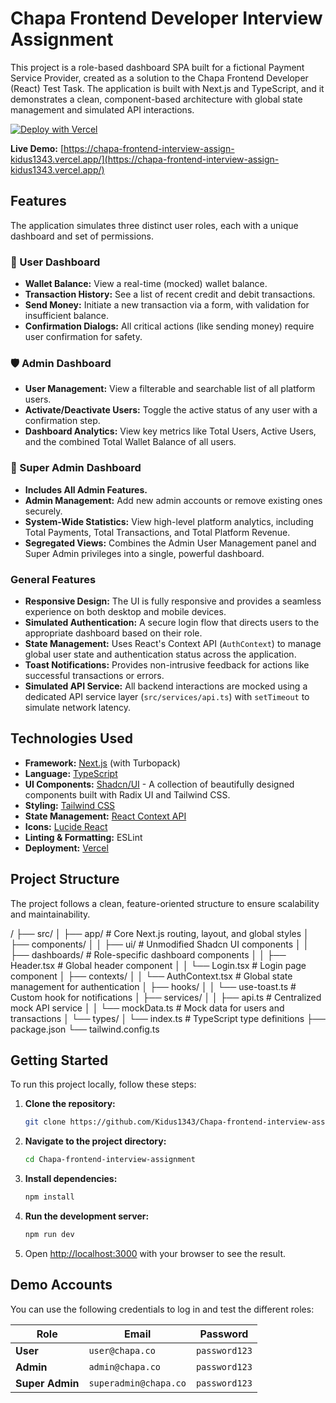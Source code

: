 # Chapa Frontend Developer Interview Assignment

This project is a role-based dashboard SPA built for a fictional Payment Service Provider, created as a solution to the Chapa Frontend Developer (React) Test Task. The application is built with Next.js and TypeScript, and it demonstrates a clean, component-based architecture with global state management and simulated API interactions.

[![Deploy with Vercel](https://vercel.com/button)](https://chapa-frontend-interview-assign-kidus1343.vercel.app/)

**Live Demo:** [https://chapa-frontend-interview-assign-kidus1343.vercel.app/](https://chapa-frontend-interview-assign-kidus1343.vercel.app/)

## Features

The application simulates three distinct user roles, each with a unique dashboard and set of permissions.

### 👤 User Dashboard
- **Wallet Balance:** View a real-time (mocked) wallet balance.
- **Transaction History:** See a list of recent credit and debit transactions.
- **Send Money:** Initiate a new transaction via a form, with validation for insufficient balance.
- **Confirmation Dialogs:** All critical actions (like sending money) require user confirmation for safety.

### 🛡️ Admin Dashboard
- **User Management:** View a filterable and searchable list of all platform users.
- **Activate/Deactivate Users:** Toggle the active status of any user with a confirmation step.
- **Dashboard Analytics:** View key metrics like Total Users, Active Users, and the combined Total Wallet Balance of all users.

### 👑 Super Admin Dashboard
- **Includes All Admin Features.**
- **Admin Management:** Add new admin accounts or remove existing ones securely.
- **System-Wide Statistics:** View high-level platform analytics, including Total Payments, Total Transactions, and Total Platform Revenue.
- **Segregated Views:** Combines the Admin User Management panel and Super Admin privileges into a single, powerful dashboard.

### General Features
- **Responsive Design:** The UI is fully responsive and provides a seamless experience on both desktop and mobile devices.
- **Simulated Authentication:** A secure login flow that directs users to the appropriate dashboard based on their role.
- **State Management:** Uses React's Context API (`AuthContext`) to manage global user state and authentication status across the application.
- **Toast Notifications:** Provides non-intrusive feedback for actions like successful transactions or errors.
- **Simulated API Service:** All backend interactions are mocked using a dedicated API service layer (`src/services/api.ts`) with `setTimeout` to simulate network latency.

## Technologies Used

- **Framework:** [Next.js](https://nextjs.org/) (with Turbopack)
- **Language:** [TypeScript](https://www.typescriptlang.org/)
- **UI Components:** [Shadcn/UI](https://ui.shadcn.com/) - A collection of beautifully designed components built with Radix UI and Tailwind CSS.
- **Styling:** [Tailwind CSS](https://tailwindcss.com/)
- **State Management:** [React Context API](https://react.dev/learn/passing-data-deeply-with-context)
- **Icons:** [Lucide React](https://lucide.dev/)
- **Linting & Formatting:** ESLint
- **Deployment:** [Vercel](https://vercel.com/)

## Project Structure

The project follows a clean, feature-oriented structure to ensure scalability and maintainability.


/
├── src/
│ ├── app/ # Core Next.js routing, layout, and global styles
│ ├── components/
│ │ ├── ui/ # Unmodified Shadcn UI components
│ │ ├── dashboards/ # Role-specific dashboard components
│ │ ├── Header.tsx # Global header component
│ │ └── Login.tsx # Login page component
│ ├── contexts/
│ │ └── AuthContext.tsx # Global state management for authentication
│ ├── hooks/
│ │ └── use-toast.ts # Custom hook for notifications
│ ├── services/
│ │ ├── api.ts # Centralized mock API service
│ │ └── mockData.ts # Mock data for users and transactions
│ └── types/
│ └── index.ts # TypeScript type definitions
├── package.json
└── tailwind.config.ts


## Getting Started

To run this project locally, follow these steps:

1.  **Clone the repository:**
    ```bash
    git clone https://github.com/Kidus1343/Chapa-frontend-interview-assignment.git
    ```

2.  **Navigate to the project directory:**
    ```bash
    cd Chapa-frontend-interview-assignment
    ```

3.  **Install dependencies:**
    ```bash
    npm install
    ```

4.  **Run the development server:**
    ```bash
    npm run dev
    ```

5.  Open [http://localhost:3000](http://localhost:3000) with your browser to see the result.

## Demo Accounts

You can use the following credentials to log in and test the different roles:

| Role          | Email                  | Password      |
|---------------|------------------------|---------------|
| **User**      | `user@chapa.co`        | `password123` |
| **Admin**     | `admin@chapa.co`       | `password123` |
| **Super Admin** | `superadmin@chapa.co`  | `password123` |
